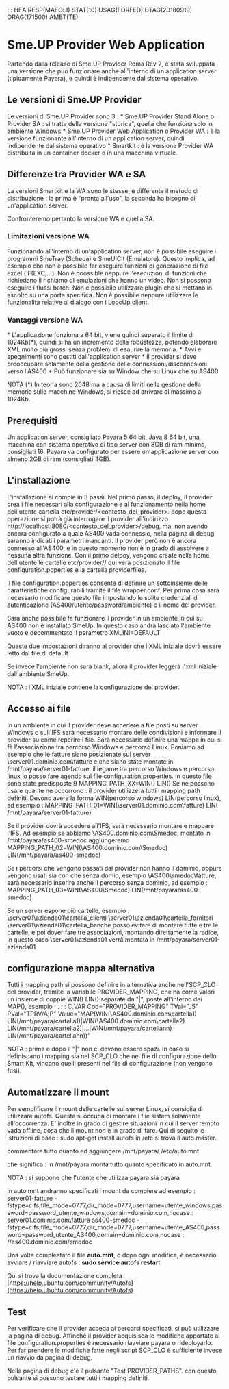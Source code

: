  :  : HEA RESP(MAEOLI) STAT(10) USAG(FORFED) DTAG(20180919) ORAG(171500) AMBT(TE)

# Sme.UP Provider Web Application
Partendo dalla release di Sme.UP Provider Roma Rev 2, è stata sviluppata una versione che può funzionare anche all'interno di un application server (tipicamente Payara), e quindi è indipendente dal sistema operativo.

## Le versioni di Sme.UP Provider
Le versioni di Sme.UP Provider sono 3 : 
 \* Sme.UP Provider Stand Alone o Provider SA :  si tratta della versione "storica", quella che funziona solo in ambiente Windows
 \* Sme.UP Provider Web Application o Provider WA :   è la versione funzionante all'interno di un application server, quindi indipendente dal sistema operativo
 \* Smartkit :  è la versione Provider WA distribuita in un container docker o in una macchina virtuale.


## Differenze tra Provider WA e SA
La versioni Smartkit e la WA sono le stesse, è differente il metodo di distribuzione :  la prima è "pronta all'uso", la seconda ha bisogno di un'application server.

Confronteremo pertanto la versione WA e quella SA.

### Limitazioni versione WA
Funzionando all'interno di un'application server, non è possibile eseguire i programmi SmeTray (Scheda) e SmeUIClt (Emulatore).
Questo implica, ad esempio che non è possibile far eseguire funzioni di generazione di file excel ( F(EXC,...).
Non è poossible neppure l'esecuzioni di funzioni che richiedano il richiamo di emulazioni che hanno un video.
Non si possono eseguire i flussi batch.
Non è possibile utilizzare plugin che si mettano in ascolto su una porta specifica.
Non è possibile neppure utilizzare le funzionalità relative al dialogo con i LoocUp client.

### Vantaggi versione WA
 \* L'applicazione funziona a 64 bit, viene quindi superato il limite di 1024Kb(\*), quindi si ha un incremento della robustezza, potendo elaborare XML molto più grossi senza problemi di esaurire la memoria.
 \* Avvi e spegnimenti sono gestiti dall'application server
 \* Il provider si deve preoccupare solamente della gestione delle connessioni/disconnesioni verso l'AS400
 \* Può funzionare sia su Window che su Linux che su AS400

NOTA (\*) In teoria sono 2048 ma a causa di limiti nella gestione della memoria sulle macchine Windows, si riesce ad arrivare al massimo a 1024Kb.

## Prerequisiti
Un application server, consigliato Payara 5 64 bit, Java 8 64 bit, una macchina con sistema operativo di tipo server con 8GB di ram minimo, consigliati 16.
Payara va configurato per essere un'applicazione server con almeno 2GB di ram (consigliati 4GB).

## L'installazione
L'installazione si compie in 3 passi.
Nel primo passo, il deploy, il provider crea i file necessari alla configurazione e al funzionamento nella home dell'utente cartella etc/provider/<contesto_del_provider>.
dopo questa operazione si potrà già interrogare il provider all'indirizzo http://localhost:8080/<contesto_del_provider>/debug, ma, non avendo ancora configurato a quale AS400 vada connessio, nella pagina di debug saranno indicati i parametri mancanti.
Il provider però non è ancora connesso all'AS400, e in questo momento non è in grado di assolvere a nessuna altra funzione.
Con il primo delpoy, vengono create nella home dell'utente le cartelle etc/provider/<nome contesto>/
qui verà posizionato il file configuration.poperties e la cartella providerfiles.

Il file configuration.poperties consente di definire un sottoinsieme delle caratteristiche configurabili tramite il file wrapper.conf.
Per prima cosa sarà necessario modificare questo file impostando le solite credenziali di autenticazione (AS400/utente/password/ambiente) e il nome del provider.

Sarà anche possibile fa funzionare il provider in un ambiente in cui su AS400 non è installato SmeUp.
In questo caso andrà lasciato l'ambiente vuoto e decommentato il parametro XMLINI=DEFAULT

Queste due impostazioni diranno al provider che l'XML iniziale dovrà essere letto dal file di default.

Se invece l'ambiente non sarà blank, allora il provider leggerà l'xml iniziale dall'ambiente SmeUp.

NOTA :  l'XML iniziale contiene la configurazione del provider.

## Accesso ai file
In un ambiente in cui il provider deve accedere a file posti su server Windows o sull'IFS sarà necessario montare delle condivisioni e informare il provider su come reperire i file.
Sarà necessario definire una mappa in cui si fà l'associazione tra percorso Windows e percorso Linux.
Poniamo ad esempio che le fatture siano posizionate sul server \\server01.dominio.com\fatture e che siano state montate in /mnt/payara/server01-fatture.
il legame tra percorso Windows e percorso linux lo posso fare agendo sul file configuration.properties.
In questo file sono state predisposte 9 MAPPING_PATH_XX=WIN() LIN()
Se ne possono usare quante ne occorrono :  il provider utilizzerà tutti i mapping path definiti.
Devono avere la forma WIN(percorso windows) LIN(percorso linux), ad esempio : 
MAPPING_PATH_01=WIN(\\server01.dominio.com\fatture) LIN( /mnt/payara/server01-fatture)

Se il provider dovrà accedere all'IFS, sarà necessario montare e mappare l'IFS.
Ad esempio se abbiamo \\AS400.dominio.com\Smedoc, montato in /mnt/payara/as400-smedoc aggiungeremo
MAPPING_PATH_02=WIN(\\AS400.dominio.com\Smedoc) LIN(/mnt/payara/as400-smedoc)

Se i percorsi che vengono passati dal provider non hanno il dominio, oppure vengono usati sia con che senza domio, esempio \\AS400\smedoc\fatture, sarà necessario inserire anche il percorso senza dominio, ad esempio : 
MAPPING_PATH_03=WIN(\\AS400\Smedoc) LIN(/mnt/payara/as400-smedoc)

Se un server espone più cartelle, esempio : 
\\server01\azienda01\cartella_clienti
\\server01\azienda01\cartella_fornitori
\\server01\azienda01\cartella_banche
posso evitare di montare tutte e tre le cartelle, e poi dover fare tre associazioni, montando direttamente la radice, in questo caso \\server01\azienda01 verrà montata in /mnt/payara/server01-azienda01

## configurazione mappa alternativa
Tutti i mapping path si possono definire in alternativa anche nell'SCP_CLO del provider, tramite la variabile PROVIDER_MAPPING, che ha come valori un insieme di coppie WIN() LIN() separate da "|",  poste all'interno dei MAP(), esempio : 
.  :  : C.VAR Cod="PROVIDER_MAPPING" TVal="J5" PVal="TPRV/A;P" Value="MAP(WIN(\\AS400.dominio.com\cartella1) LIN(/mnt/payara/cartella1)|WIN(\\AS400.dominio.com\cartella2) LIN(/mnt/payara/cartella2)|...|WIN(/mnt/payara/cartellann) LIN(/mnt/payara/cartellann))"

NOTA :  prima e dopo il "|" non ci devono essere spazi.
In caso si definiscano i mapping sia nel SCP_CLO che nel file di configurazione dello Smart Kit, vincono quelli presenti nel file di configurazione (non vengono fusi).

## Automatizzare il mount
Per semplificare il mount delle cartelle sul server Linux, si consiglia di utilizzare autofs.
Questa si occupa di montare i file sistem solamente all'occorrenza.
E' inoltre in grado di gestire situazioni in cui il server remoto vada offline, cosa che il mount non è in grado di fare.
Qui di seguito le istruzioni di base : 
sudo apt-get install autofs
in /etc si trova il auto.master.

commentare tutto quanto ed aggiungere
/mnt/payara/ /etc/auto.mnt

che significa :  in /mnt/payara monta tutto quanto specificato in auto.mnt

NOTA :  si suppone che l'utente che utilizza payara sia payara

in auto.mnt andranno specificati i mount da compiere ad esempio : 
server01-fatture -fstype=cifs,file_mode=0777,dir_mode=0777,username=utente_windows,password=password_utente_windows,domain=dominio.com,nocase  : server01.dominio.com\fatture
as400-smedoc -fstype=cifs,file_mode=0777,dir_mode=0777,username=utente_AS400,password=password_utente_AS400,domain=dominio.com,nocase  : //as400.dominio.com/smedoc

Una volta compleatato il file **auto.mnt**, o dopo ogni modifica, è necessario avviare / riavviare autofs : 
**sudo service autofs restar**t

Qui si trova la documentazione completa
[https://help.ubuntu.com/community/Autofs](https://help.ubuntu.com/community/Autofs)

## Test
Per verificare che il provider acceda ai percorsi specificati, si può utilizzare la pagina di debug.
Affinchè il provider acquisisca le modifiche apportate al file configuration.properties è necessario riavviare payara o rideployarlo.
Per far prendere le modifiche fatte negli script SCP_CLO è sufficiente invece un riavvio da pagina di debug.

Nella pagina di debug c'è il pulsante "Test PROVIDER_PATHS". con questo pulsante si possono testare tutti i mapping definiti.






